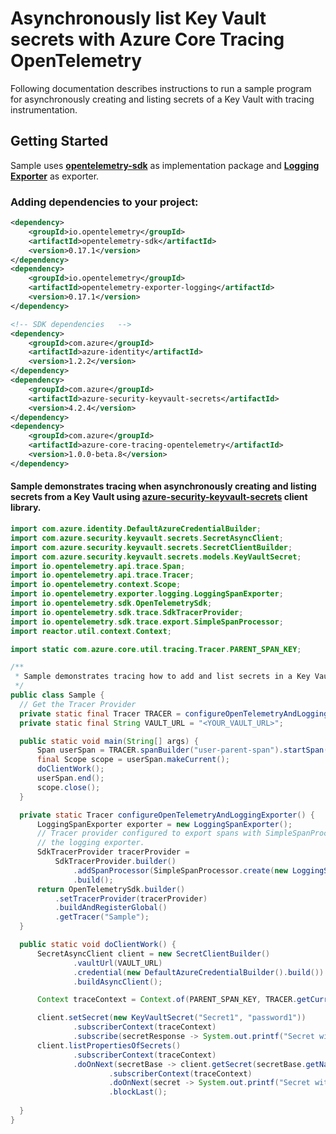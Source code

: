 # Asynchronously list Key Vault secrets with Azure Core Tracing OpenTelemetry

Following documentation describes instructions to run a sample program for asynchronously creating and listing secrets of a Key Vault with tracing instrumentation.

## Getting Started
Sample uses **[opentelemetry-sdk][opentelemetry_sdk]** as implementation package and **[Logging Exporter][logging_exporter]** as exporter.
### Adding dependencies to your project:
```xml
<dependency>
    <groupId>io.opentelemetry</groupId>
    <artifactId>opentelemetry-sdk</artifactId>
    <version>0.17.1</version>
</dependency>
<dependency>
    <groupId>io.opentelemetry</groupId>
    <artifactId>opentelemetry-exporter-logging</artifactId>
    <version>0.17.1</version>
</dependency>
```

```xml
<!-- SDK dependencies   -->
<dependency>
    <groupId>com.azure</groupId>
    <artifactId>azure-identity</artifactId>
    <version>1.2.2</version>
</dependency>
<dependency>
    <groupId>com.azure</groupId>
    <artifactId>azure-security-keyvault-secrets</artifactId>
    <version>4.2.4</version>
</dependency>
<dependency>
    <groupId>com.azure</groupId>
    <artifactId>azure-core-tracing-opentelemetry</artifactId>
    <version>1.0.0-beta.8</version>
</dependency>
```

#### Sample demonstrates tracing when asynchronously creating and listing secrets from a Key Vault using [azure-security-keyvault-secrets][azure_keyvault_secrets] client library.
```java
import com.azure.identity.DefaultAzureCredentialBuilder;
import com.azure.security.keyvault.secrets.SecretAsyncClient;
import com.azure.security.keyvault.secrets.SecretClientBuilder;
import com.azure.security.keyvault.secrets.models.KeyVaultSecret;
import io.opentelemetry.api.trace.Span;
import io.opentelemetry.api.trace.Tracer;
import io.opentelemetry.context.Scope;
import io.opentelemetry.exporter.logging.LoggingSpanExporter;
import io.opentelemetry.sdk.OpenTelemetrySdk;
import io.opentelemetry.sdk.trace.SdkTracerProvider;
import io.opentelemetry.sdk.trace.export.SimpleSpanProcessor;
import reactor.util.context.Context;

import static com.azure.core.util.tracing.Tracer.PARENT_SPAN_KEY;

/**
 * Sample demonstrates tracing how to add and list secrets in a Key Vault with tracing enabled with a Logging Exporter.
 */
public class Sample {
  // Get the Tracer Provider
  private static final Tracer TRACER = configureOpenTelemetryAndLoggingExporter();
  private static final String VAULT_URL = "<YOUR_VAULT_URL>";

  public static void main(String[] args) {
      Span userSpan = TRACER.spanBuilder("user-parent-span").startSpan();
      final Scope scope = userSpan.makeCurrent();
      doClientWork();
      userSpan.end();
      scope.close();
  }

  private static Tracer configureOpenTelemetryAndLoggingExporter() {
      LoggingSpanExporter exporter = new LoggingSpanExporter();
      // Tracer provider configured to export spans with SimpleSpanProcessor using
      // the logging exporter.
      SdkTracerProvider tracerProvider =
          SdkTracerProvider.builder()
              .addSpanProcessor(SimpleSpanProcessor.create(new LoggingSpanExporter()))
              .build();
      return OpenTelemetrySdk.builder()
          .setTracerProvider(tracerProvider)
          .buildAndRegisterGlobal()
          .getTracer("Sample");
  }

  public static void doClientWork() {
      SecretAsyncClient client = new SecretClientBuilder()
              .vaultUrl(VAULT_URL)
              .credential(new DefaultAzureCredentialBuilder().build())
              .buildAsyncClient();

      Context traceContext = Context.of(PARENT_SPAN_KEY, TRACER.getCurrentSpan());

      client.setSecret(new KeyVaultSecret("Secret1", "password1"))
              .subscriberContext(traceContext)
              .subscribe(secretResponse -> System.out.printf("Secret with name: %s%n", secretResponse.getName()));
      client.listPropertiesOfSecrets()
              .subscriberContext(traceContext)
              .doOnNext(secretBase -> client.getSecret(secretBase.getName())
                      .subscriberContext(traceContext)
                      .doOnNext(secret -> System.out.printf("Secret with name: %s%n", secret.getName())))
                      .blockLast();
          
  }
}
```

<!-- Links -->
[azure_keyvault_secrets]: https://mvnrepository.com/artifact/com.azure/azure-security-keyvault-secrets
[opentelemetry_sdk]: https://github.com/open-telemetry/opentelemetry-java/tree/master/sdk
[logging_exporter]: https://github.com/open-telemetry/opentelemetry-java/tree/master/exporters/logging
